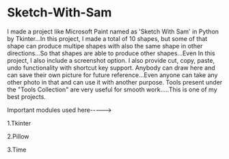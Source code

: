 # Sketch-With-Sam
I made a project like Microsoft Paint named as 'Sketch With Sam' in Python by Tkinter...In this project, I made a total of 10 shapes, but some of that shape can produce multipe shapes with also the same shape in other directions...So that shapes are able to produce other shapes...Even In this project, I also include a screenshot option. I also provide cut, copy, paste, undo functionality with shortcut key support. Anybody can draw here and can save their own picture for future reference...Even anyone can take any other photo in that and can use it with another purpose. Tools present under the "Tools Collection" are very useful for smooth work.....This is one of my best projects. 


Important modules used here-----> 

1.Tkinter 

2.Pillow 

3.Time
